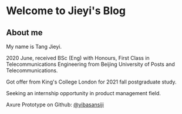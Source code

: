 # Welcome to Jieyi's Blog 
## About me

<i class="fas fa-smile"></i> My name is Tang Jieyi. 

<i class="far fa-hand-point-right"></i> 2020 June, received BSc (Eng) with Honours, First Class in Telecommunications Engineering from Beijing University of Posts and Telecommunications.

<i class="fas fa-coffee"></i> Got offer from King's College London for 2021 fall postgraduate study.

<i class="fas fa-hands-helping"></i> Seeking an internship opportunity in product management field.

<i class="far fa-compass"></i> Axure  Prototype on Github: [@yibasansiji](https://github.com/Yibasansiji)


